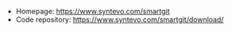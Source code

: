 - Homepage: https://www.syntevo.com/smartgit
- Code repository: https://www.syntevo.com/smartgit/download/
